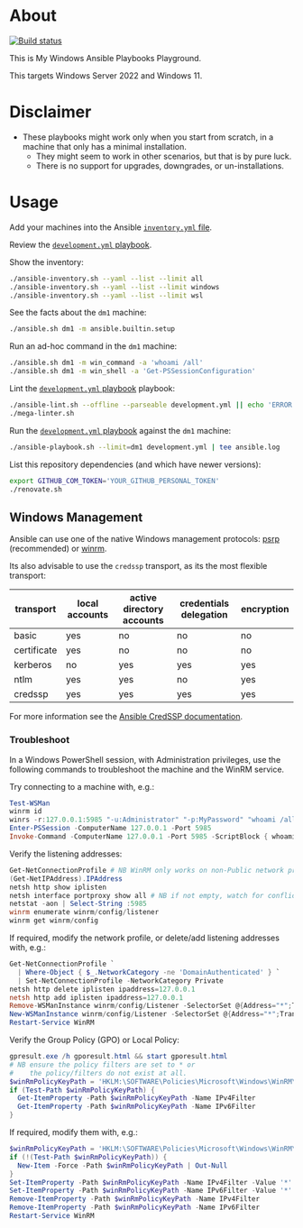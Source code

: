 # About

[![Build status](https://github.com/rgl/my-windows-ansible-playbooks/workflows/build/badge.svg)](https://github.com/rgl/my-windows-ansible-playbooks/actions?query=workflow%3Abuild)

This is My Windows Ansible Playbooks Playground.

This targets Windows Server 2022 and Windows 11.

# Disclaimer

* These playbooks might work only when you start from scratch, in a machine that only has a minimal installation.
  * They might seem to work in other scenarios, but that is by pure luck.
  * There is no support for upgrades, downgrades, or un-installations.

# Usage

Add your machines into the Ansible [`inventory.yml` file](inventory.yml).

Review the [`development.yml` playbook](development.yml).

Show the inventory:

```bash
./ansible-inventory.sh --yaml --list --limit all
./ansible-inventory.sh --yaml --list --limit windows
./ansible-inventory.sh --yaml --list --limit wsl
```

See the facts about the `dm1` machine:

```bash
./ansible.sh dm1 -m ansible.builtin.setup
```

Run an ad-hoc command in the `dm1` machine:

```bash
./ansible.sh dm1 -m win_command -a 'whoami /all'
./ansible.sh dm1 -m win_shell -a 'Get-PSSessionConfiguration'
```

Lint the [`development.yml` playbook](development.yml) playbook:

```bash
./ansible-lint.sh --offline --parseable development.yml || echo 'ERROR linting'
./mega-linter.sh
```

Run the [`development.yml` playbook](development.yml) against the `dm1` machine:

```bash
./ansible-playbook.sh --limit=dm1 development.yml | tee ansible.log
```

List this repository dependencies (and which have newer versions):

```bash
export GITHUB_COM_TOKEN='YOUR_GITHUB_PERSONAL_TOKEN'
./renovate.sh
```

## Windows Management

Ansible can use one of the native Windows management protocols: [psrp](https://docs.ansible.com/ansible-core/2.15/collections/ansible/builtin/psrp_connection.html) (recommended) or [winrm](https://docs.ansible.com/ansible-core/2.15/collections/ansible/builtin/winrm_connection.html).

Its also advisable to use the `credssp` transport, as its the most flexible transport:

| transport   | local accounts | active directory accounts | credentials delegation | encryption |
|-------------|----------------|---------------------------|------------------------|------------|
| basic       | yes            | no                        | no                     | no         |
| certificate | yes            | no                        | no                     | no         |
| kerberos    | no             | yes                       | yes                    | yes        |
| ntlm        | yes            | yes                       | no                     | yes        |
| credssp     | yes            | yes                       | yes                    | yes        |

For more information see the [Ansible CredSSP documentation](https://docs.ansible.com/ansible-core/2.15/os_guide/windows_winrm.html#credssp).

### Troubleshoot

In a Windows PowerShell session, with Administration privileges, use the
following commands to troubleshoot the machine and the WinRM service.

Try connecting to a machine with, e.g.:

```powershell
Test-WSMan
winrm id
winrs -r:127.0.0.1:5985 "-u:Administrator" "-p:MyPassword" "whoami /all"
Enter-PSSession -ComputerName 127.0.0.1 -Port 5985
Invoke-Command -ComputerName 127.0.0.1 -Port 5985 -ScriptBlock { whoami /all }
```

Verify the listening addresses:

```powershell
Get-NetConnectionProfile # NB WinRM only works on non-Public network profiles.
(Get-NetIPAddress).IPAddress
netsh http show iplisten
netsh interface portproxy show all # NB if not empty, watch for conflicts.
netstat -aon | Select-String :5985
winrm enumerate winrm/config/listener
winrm get winrm/config
```

If required, modify the network profile, or delete/add listening
addresses with, e.g.:

```powershell
Get-NetConnectionProfile `
  | Where-Object { $_.NetworkCategory -ne 'DomainAuthenticated' } `
  | Set-NetConnectionProfile -NetworkCategory Private
netsh http delete iplisten ipaddress=127.0.0.1
netsh http add iplisten ipaddress=127.0.0.1
Remove-WSManInstance winrm/config/Listener -SelectorSet @{Address="*";Transport="http"}
New-WSManInstance winrm/config/Listener -SelectorSet @{Address="*";Transport="http"}
Restart-Service WinRM
```

Verify the Group Policy (GPO) or Local Policy:

```powershell
gpresult.exe /h gporesult.html && start gporesult.html
# NB ensure the policy filters are set to * or
#    the policy/filters do not exist at all.
$winRmPolicyKeyPath = 'HKLM:\SOFTWARE\Policies\Microsoft\Windows\WinRM\Service'
if (Test-Path $winRmPolicyKeyPath) {
  Get-ItemProperty -Path $winRmPolicyKeyPath -Name IPv4Filter
  Get-ItemProperty -Path $winRmPolicyKeyPath -Name IPv6Filter
}
```

If required, modify them with, e.g.:

```powershell
$winRmPolicyKeyPath = 'HKLM:\SOFTWARE\Policies\Microsoft\Windows\WinRM\Service'
if (!(Test-Path $winRmPolicyKeyPath)) {
  New-Item -Force -Path $winRmPolicyKeyPath | Out-Null
}
Set-ItemProperty -Path $winRmPolicyKeyPath -Name IPv4Filter -Value '*'
Set-ItemProperty -Path $winRmPolicyKeyPath -Name IPv6Filter -Value '*'
Remove-ItemProperty -Path $winRmPolicyKeyPath -Name IPv4Filter
Remove-ItemProperty -Path $winRmPolicyKeyPath -Name IPv6Filter
Restart-Service WinRM
```
